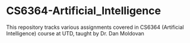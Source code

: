 # CS6364-Artificial_Intelligence
This repository tracks various assignments covered in CS6364 (Artificial Intelligence) course at UTD, taught by Dr. Dan Moldovan
